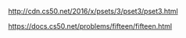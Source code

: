 http://cdn.cs50.net/2016/x/psets/3/pset3/pset3.html

https://docs.cs50.net/problems/fifteen/fifteen.html

